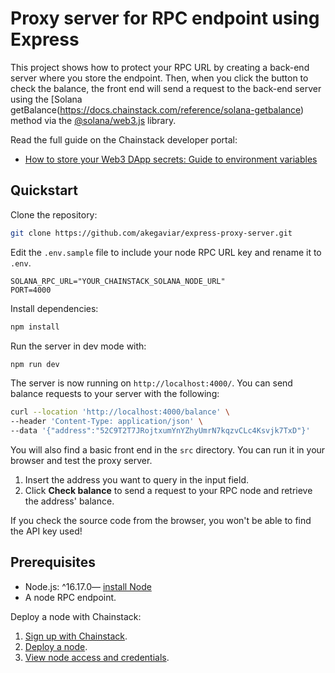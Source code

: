 
# Proxy server for RPC endpoint using Express

This project shows how to protect your RPC URL by creating a back-end server where you store the endpoint. Then, when you click the button to check the balance, the front end will send a request to the back-end server using the [Solana getBalance(https://docs.chainstack.com/reference/solana-getbalance) method via the [@solana/web3.js](https://solana-labs.github.io/solana-web3.js/) library. 

Read the full guide on the Chainstack developer portal:
* [How to store your Web3 DApp secrets: Guide to environment variables](https://docs.chainstack.com/docs/how-to-store-your-web3-dapp-secrets-guide-to-environment-variables)

## Quickstart

Clone the repository:

```sh
git clone https://github.com/akegaviar/express-proxy-server.git
```

Edit the `.env.sample` file to include your node RPC URL key and rename it to `.env`.

```env
SOLANA_RPC_URL="YOUR_CHAINSTACK_SOLANA_NODE_URL"
PORT=4000
```

Install  dependencies:

```sh
npm install
```

Run the server in dev mode with:

```sh
npm run dev
```

The server is now running on `http://localhost:4000/`. You can send balance requests to your server with the following:

```sh
curl --location 'http://localhost:4000/balance' \
--header 'Content-Type: application/json' \
--data '{"address":"52C9T2T7JRojtxumYnYZhyUmrN7kqzvCLc4Ksvjk7TxD"}'
```

You will also find a basic front end in the `src` directory. You can run it in your browser and test the proxy server.

1. Insert the address you want to query in the input field.
1. Click **Check balance** to send a request to your RPC node and retrieve the address' balance.

If you check the source code from the browser, you won't be able to find the API key used! 

## Prerequisites

* Node.js: ^16.17.0— [install Node](https://nodejs.org/en/download/)
* A node RPC endpoint.

Deploy a node with Chainstack:

1. [Sign up with Chainstack](https://console.chainstack.com/user/account/create).  
1. [Deploy a node](https://docs.chainstack.com/platform/join-a-public-network).  
1. [View node access and credentials](https://docs.chainstack.com/platform/view-node-access-and-credentials). 
